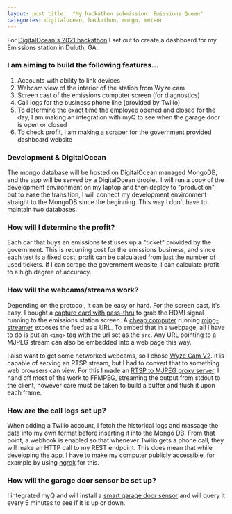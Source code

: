 ```yaml
---
layout: post title:  "My hackathon submission: Emissions Queen"
categories: digitalocean, hackathon, mongo, meteor
---
```


For [DigitalOcean's 2021 hackathon](https://www.digitalocean.com/mongodb-hackathon/) I set out to create a dashboard for my Emissions station in Duluth, GA.

<!--more-->

### I am aiming to build the following features...

1. Accounts with ability to link devices
2. Webcam view of the interior of the station from Wyze cam
3. Screen cast of the emissions computer screen (for diagnostics)
4. Call logs for the business phone line (provided by Twilio)
5. To determine the exact time the employee opened and closed for the day, I am making an integration with myQ to see when the garage door is open or closed
6. To check profit, I am making a scraper for the government provided dashboard website

### Development & DigitalOcean

The mongo database will be hosted on DigitalOcean managed MongoDB, and the app will be served by a DigitalOcean droplet. I will run a copy of the development environment on my laptop and then deploy to "production", but to ease the transition, I will connect my development environment straight to the MongoDB since the beginning. This way I don't have to maintain two databases.

### How will I determine the profit?

Each car that buys an emissions test uses up a "ticket" provided by the government. This is recurring cost for the emissions business, and since each test is a fixed cost, profit can be calculated from just the number of used tickets. If I can scrape the government website, I can calculate profit to a high degree of accuracy.

### How will the webcams/streams work?

Depending on the protocol, it can be easy or hard. For the screen cast, it's easy. I bought a [capture card with pass-thru](https://amzn.to/3drkRJ2) to grab the HDMI signal running to the emissions station screen. A [cheap computer](https://amzn.to/3y3n4SY) running [mjpg-streamer](ubuntu-server-install-mjpg-streamer) exposes the feed as a URL. To embed that in a webpage, all I have to do is put an `<img>` tag with the url set as the `src`. Any URL pointing to a MJPEG stream can also be embedded into a web page this way.

I also want to get some networked webcams, so I chose [Wyze Cam V2](https://amzn.to/3dtEUXv). It is capable of serving an RTSP stream, but I had to convert that to something web browsers can view. For this I made an [RTSP to MJPEG proxy server](https://github.com/jamesloper/emissions/blob/main/server/imports/rest/proxy-rtsp.js). I hand off most of the work to FFMPEG, streaming the output from stdout to the client, however care must be taken to build a buffer and flush it upon each frame.

### How are the call logs set up?

When adding a Twilio account, I fetch the historical logs and massage the data into my own format before inserting it into the Mongo DB. From that point, a webhook is enabled so that whenever Twilio gets a phone call, they will make an HTTP call to my REST endpoint. This does mean that while developing the app, I have to make my computer publicly accessible, for example by using [ngrok](https://ngrok.com/) for this.

### How will the garage door sensor be set up?

I integrated myQ and will install a [smart garage door sensor](https://amzn.to/3hlSflA) and will query it every 5 minutes to see if it is up or down.